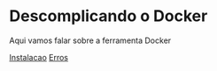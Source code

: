 # Descomplicando o Docker

Aqui vamos falar sobre a ferramenta Docker

[Instalacao](instalacao.md) 
[Erros](erros.md)
